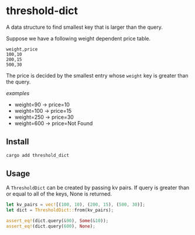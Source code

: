 # threshold-dict
A data structure to find smallest key that is larger than the query.

Suppose we have a following weight dependent price table.

```
weight,price
100,10
200,15
500,30
```

The price is decided by the smallest entry whose `weight` key is greater than the query. 

*examples*

- weight=90 -> price=10
- weight=100 -> price=15
- weight=250 -> price=30
- weight=600 -> price=Not Found

## Install

```sh
cargo add threshold_dict
```

## Usage

A `ThresholdDict` can be created by passing kv pairs. If query is greater than or equal to all of the keys, None is returned.

```rust
let kv_pairs = vec![(100, 10), (200, 15), (500, 30)];
let dict = ThresholdDict::from(kv_pairs);

assert_eq!(dict.query(&90), Some(&10));
assert_eq!(dict.query(600), None);
```